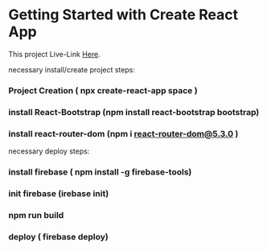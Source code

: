 # Getting Started with Create React App

This project Live-Link [Here](https://space-df0b3.web.app/).


necessary install/create project steps:

### Project Creation ( npx create-react-app space )
### install React-Bootstrap (npm install react-bootstrap bootstrap)
### install react-router-dom (npm i react-router-dom@5.3.0 )

necessary deploy steps:

### install firebase ( npm install -g firebase-tools)
### init firebase (irebase init)
### npm run build
### deploy ( firebase deploy)

